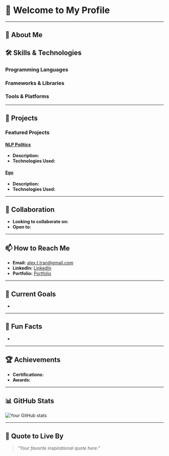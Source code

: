 # 👋 Welcome to My Profile

---

## 🚀 About Me
<!-- Brief introduction about who you are, your profession, and interests -->


## 🛠️ Skills & Technologies

### Programming Languages


### Frameworks & Libraries


### Tools & Platforms


---

## 🌟 Projects

### Featured Projects

#### [NLP Politics](link-to-project)

- **Description:** <!-- Brief description of the project -->
- **Technologies Used:** <!-- List technologies used -->

#### [Ego](link-to-project)

- **Description:** <!-- Brief description of the project -->
- **Technologies Used:** <!-- List technologies used -->

---

## 🤝 Collaboration
- **Looking to collaborate on:** <!-- Mention what kinds of projects you're interested in collaborating on -->
- **Open to:** <!-- Mentorship, learning opportunities, etc. -->

---

## 📫 How to Reach Me

- **Email:** [alex.t.tran@gmail.com](mailto:alex.t.tran@gmail.com)
- **LinkedIn:** [LinkedIn](https://www.linkedin.com/in/alex-tran-33b28b1b1/)
- **Portfolio:** [Portfolio](https://bento.me/alectric)

---

## 🌱 Current Goals
- <!-- List your current learning or development goals -->

---

## 🎉 Fun Facts
- <!-- Add some fun facts about yourself -->

---

## 🏆 Achievements
- **Certifications:** <!-- List certifications -->
- **Awards:** <!-- List awards -->

---

## 📊 GitHub Stats
<!-- Include stats dynamically -->
![Your GitHub stats](https://github-readme-stats.vercel.app/api?username=your-github-username&show_icons=true&theme=radical)

---

## 💬 Quote to Live By
> _"Your favorite inspirational quote here."_